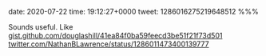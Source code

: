 date: 2020-07-22
time: 19:12:27+0000
tweet: 1286016275219648512
%%%

Sounds useful. Like [gist.github.com/douglashill/41ea84f0ba59feecd3be51f21f73d501](https://gist.github.com/douglashill/41ea84f0ba59feecd3be51f21f73d501) [twitter.com/NathanBLawrence/status/1286011473400139777](https://twitter.com/NathanBLawrence/status/1286011473400139777)

